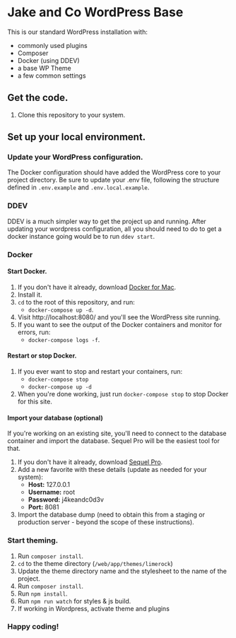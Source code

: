 # Jake and Co WordPress Base

This is our standard WordPress installation with:

- commonly used plugins
- Composer 
- Docker (using DDEV)
- a base WP Theme
- a few common settings


## Get the code.
1. Clone this repository to your system.

## Set up your local environment.

### Update your WordPress configuration.
The Docker configuration should have added the WordPress core to your project directory. Be sure to update your .env file, following the structure defined in `.env.example` and `.env.local.example`.

### DDEV
DDEV is a much simpler way to get the project up and running.
After updating your wordpress configuration, all you should need to do to get a
docker instance going would be to run `ddev start`.

### Docker

#### Start Docker.
1. If you don't have it already, download [Docker for Mac](https://www.docker.com/docker-mac).
2. Install it.
3. `cd` to the root of this repository, and run:
    - `docker-compose up -d`.
4. Visit http://localhost:8080/ and you'll see the WordPress site running.
5. If you want to see the output of the Docker containers and monitor for errors, run:
    - `docker-compose logs -f`.

#### Restart or stop Docker.
1. If you ever want to stop and restart your containers, run:
    - `docker-compose stop`
    - `docker-compose up -d`
2. When you're done working, just run `docker-compose stop` to stop Docker for this site.


#### Import your database (optional)
If you're working on an existing site, you'll need to connect to the database container and import the database. Sequel Pro will be the easiest tool for that.

1. If you don't have it already, download [Sequel Pro](https://www.sequelpro.com/).
2. Add a new favorite with these details (update as needed for your system):
    - **Host:** 127.0.0.1
    - **Username:** root
    - **Password:** j4keandc0d3v
    - **Port:** 8081
3. Import the database dump (need to obtain this from a staging or production server - beyond the scope of these instructions).

### Start theming.

1. Run `composer install`.
2. `cd` to the theme directory (`/web/app/themes/limerock`)
3. Update the theme directory name and the stylesheet to the name of the project.
4. Run `composer install`.
5. Run `npm install`.
6. Run `npm run watch` for styles & js build.
8. If working in Wordpress, activate theme and plugins

### Happy coding!
